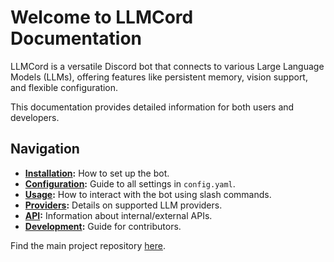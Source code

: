 # Welcome to LLMCord Documentation

LLMCord is a versatile Discord bot that connects to various Large Language Models (LLMs), offering features like persistent memory, vision support, and flexible configuration.

This documentation provides detailed information for both users and developers.

## Navigation

*   **[Installation](./installation.md):** How to set up the bot.
*   **[Configuration](./configuration.md):** Guide to all settings in `config.yaml`.
*   **[Usage](./usage.md):** How to interact with the bot using slash commands.
*   **[Providers](./providers.md):** Details on supported LLM providers.
*   **[API](./api.md):** Information about internal/external APIs.
*   **[Development](./development.md):** Guide for contributors.

Find the main project repository [here](../README.md).